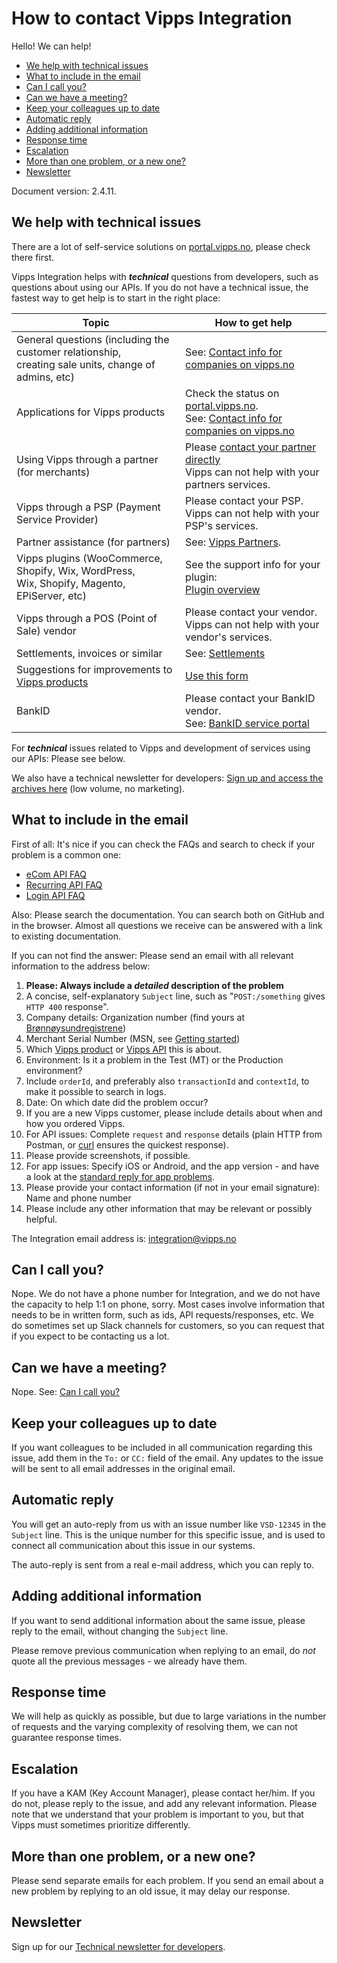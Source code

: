 # How to contact Vipps Integration

Hello! We can help!

- [We help with technical issues](#we-help-with-technical-issues)
- [What to include in the email](#what-to-include-in-the-email)
- [Can I call you?](#can-i-call-you)
- [Can we have a meeting?](#can-we-have-a-meeting)
- [Keep your colleagues up to date](#keep-your-colleagues-up-to-date)
- [Automatic reply](#automatic-reply)
- [Adding additional information](#adding-additional-information)
- [Response time](#response-time)
- [Escalation](#escalation)
- [More than one problem, or a new one?](#more-than-one-problem-or-a-new-one)
- [Newsletter](#newsletter)

Document version: 2.4.11.

## We help with technical issues

There are a lot of self-service solutions on
[portal.vipps.no](https://portal.vipps.no),
please check there first.

Vipps Integration helps with _**technical**_ questions from developers, such as questions about using our APIs.
If you do not have a technical issue, the fastest way to get help is to start in the right place:

| Topic                                      | How to get help                             |
| ------------------------------------------ | ------------------------------------------- |
| General questions (including the customer relationship,<br/>creating sale units, change of admins, etc)   | See: [Contact info for companies on vipps.no](https://www.vipps.no/kontakt-oss/bedrift/) |
| Applications for Vipps products | Check the status on [portal.vipps.no](https://portal.vipps.no).<br/>See: [Contact info for companies on vipps.no](https://www.vipps.no/kontakt-oss/bedrift/) |
| Using Vipps through a partner (for merchants) | Please [contact your partner directly](https://www.vipps.no/produkter-og-tjenester/bedrift/ta-betalt-paa-nett/ta-betalt-paa-nett/#kom-i-gang-med-vipps-pa-nett-category-3)<br/>Vipps can not help with your partners services. |
| Vipps through a PSP (Payment Service Provider) | Please contact your PSP.<br/>Vipps can not help with your PSP's services. |
| Partner assistance (for partners) | See: [Vipps Partners](https://github.com/vippsas/vipps-partner). |
| Vipps plugins (WooCommerce, Shopify, Wix, WordPress,<br/>Wix, Shopify, Magento, EPiServer, etc)| See the support info for your plugin:<br/>[Plugin overview](https://github.com/vippsas/vipps-plugins) |
| Vipps through a POS (Point of Sale) vendor | Please contact your vendor. <br/>Vipps can not help with your vendor's services.|
| Settlements, invoices or similar | See: [Settlements](https://github.com/vippsas/vipps-developers/tree/master/settlements) |
| Suggestions for improvements to [Vipps products](https://www.vipps.no/produkter-og-tjenester/bedrift/) | [Use this form](https://www.vipps.no/kontakt-oss/bedrift/) |
| BankID | Please contact your BankID vendor.<br/>See: [BankID service portal](https://servicedesk.bankidnorge.no/jira/servicedesk/customer/user/login?destination=portals) |

For _**technical**_ issues related to Vipps and development of services using our APIs: Please see below.

We also have a technical newsletter for developers:
[Sign up and access the archives here](https://github.com/vippsas/vipps-developers/tree/master/newsletters) (low volume, no marketing).

## What to include in the email

First of all: It's nice if you can check the FAQs and search to check if your problem is a common one:
* [eCom API FAQ](https://github.com/vippsas/vipps-ecom-api/blob/master/vipps-ecom-api-faq.md)
* [Recurring API FAQ](https://github.com/vippsas/vipps-recurring-api/blob/master/vipps-recurring-api-faq.md)
* [Login API FAQ](https://github.com/vippsas/vipps-login-api/blob/master/vipps-login-api-faq.md)

Also: Please search the documentation. You can search both on GitHub and in the browser.
Almost all questions we receive can be answered with a link to existing documentation.

If you can not find the answer: Please send an email with all relevant information to the address below:

1. **Please: Always include a _detailed_ description of the problem**
2. A concise, self-explanatory `Subject` line, such as "`POST:/something` gives `HTTP 400` response".
3. Company details: Organization number (find yours at [Brønnøysundregistrene](https://brreg.no))
4. Merchant Serial Number (MSN, see [Getting started](vipps-developer-portal-getting-started.md))
5. Which [Vipps product](https://www.vipps.no/produkter-og-tjenester/bedrift/) or [Vipps API](https://github.com/vippsas) this is about.
6. Environment: Is it a problem in the Test (MT) or the Production environment?
7. Include `orderId`, and preferably also `transactionId` and `contextId`, to make it possible to search in logs.
8. Date: On which date did the problem occur?
9. If you are a new Vipps customer, please include details about when and how you ordered Vipps.
10. For API issues: Complete `request` and `response` details (plain HTTP from Postman, or [curl](https://curl.haxx.se) ensures the quickest response).
11. Please provide screenshots, if possible.
12. For app issues: Specify iOS or Android, and the app version - and have a look at the
  [standard reply for app problems](https://github.com/vippsas/vipps-developers/blob/master/housekeeping/response-app-error-en.txt).
13. Please provide your contact information (if not in your email signature): Name and phone number
14. Please include any other information that may be relevant or possibly helpful.

The Integration email address is: integration@vipps.no

## Can I call you?

Nope. We do not have a phone number for Integration, and we do not have the capacity to
help 1:1 on phone, sorry. Most cases involve information that needs to be in written form,
such as ids, API requests/responses, etc. We do sometimes set up Slack channels for
customers, so you can request that if you expect to be contacting us a lot.

## Can we have a meeting?

Nope. See: [Can I call you?](#can-i-call-you)

## Keep your colleagues up to date

If you want colleagues to be included in all communication regarding this issue,
add them in the `To:` or `CC:` field of the email. Any updates to the issue will be
sent to all email addresses in the original email.

## Automatic reply

You will get an auto-reply from us with an issue number like `VSD-12345` in the `Subject` line.
This is the unique number for this specific issue, and is used to connect all communication
about this issue in our systems.

The auto-reply is sent from a real e-mail address, which you can reply to.

## Adding additional information

If you want to send additional information about the same issue,
please reply to the email, without changing the `Subject` line.

Please remove previous communication when replying to an email, do _not_ quote
all the previous messages - we already have them.

## Response time

We will help as quickly as possible, but due to large variations in the number
of requests and the varying complexity of resolving them, we can not guarantee response times.

## Escalation

If you have a KAM (Key Account Manager), please contact her/him.
If you do not, please reply to the issue, and add any relevant information.
Please note that we understand that your problem is important to you, but that Vipps must sometimes prioritize differently.

## More than one problem, or a new one?

Please send separate emails for each problem. If you send an email about a
new problem by replying to an old issue, it may delay our response.

## Newsletter

Sign up for our [Technical newsletter for developers](https://github.com/vippsas/vipps-developers/tree/master/newsletters).
